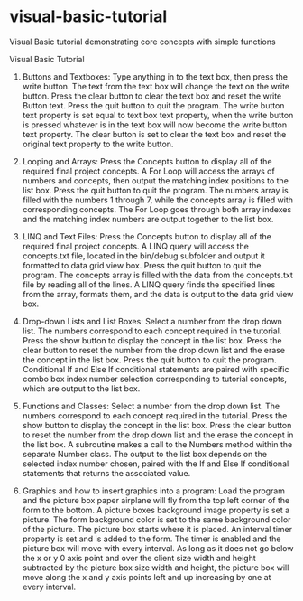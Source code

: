 # visual-basic-tutorial

Visual Basic tutorial demonstrating core concepts with simple functions

Visual Basic Tutorial
1.	Buttons and Textboxes: Type anything in to the text box, then press the write button. The text from the text box will change the text on the write button. Press the clear button to clear the text box and reset the write Button text. Press the quit button to quit the program. The write button text property is set equal to text box text property, when the write button is pressed whatever is in the text box will now become the write button text property. The clear button is set to clear the text box and reset the original text property to the write button.
2.	Looping and Arrays: Press the Concepts button to display all of the required final project concepts. A For Loop will access the arrays of numbers and concepts, then output the matching index positions to the list box. Press the quit button to quit the program.  The numbers array is filled with the numbers 1 through 7, while the concepts array is filled with corresponding concepts. The For Loop goes through both array indexes and the matching index numbers are output together to the list box.

3.	LINQ and Text Files: Press the Concepts button to display all of the required final project concepts. A LINQ query will access the concepts.txt file, located in the bin/debug subfolder and output it formatted to data grid view box. Press the quit button to quit the program. The concepts array is filled with the data from the concepts.txt file by reading all of the lines. A LINQ query finds the specified lines from the array, formats them, and the data is output to the data grid view box.
4.	Drop-down Lists and List Boxes: Select a number from the drop down list. The numbers correspond to each concept required in the tutorial. Press the show button to display the concept in the list box. Press the clear button to reset the number from the drop down list                and the erase the concept in the list box. Press the quit button to quit the program. Conditional If and Else If conditional statements are paired with specific combo box index number selection corresponding to tutorial concepts, which are output to the list box. 
5.	Functions and Classes: Select a number from the drop down list. The numbers correspond to each concept required in the tutorial. Press the show button to display the concept in the list box. Press the clear button to reset the number from the drop down list and the erase the concept in the list box. A subroutine makes a call to the Numbers method within the separate Number class. The output to the list box depends on the selected index number chosen, paired with the If and Else If conditional statements that returns the associated value.

6.	Graphics and how to insert graphics into a program: Load the program and the picture box paper airplane will fly from the top left corner of the form to the bottom. A picture boxes background image property is set a picture. The form background color is set to the same background color of the picture. The picture box starts where it is placed. An interval timer property is set and is added to the form. The timer is enabled and the picture box will move with every interval. As long as it does not go below the x or y 0 axis point and over the client size width and height subtracted by the picture box size width and height, the picture box will move along the x and y axis points left and up increasing by one at every interval.


